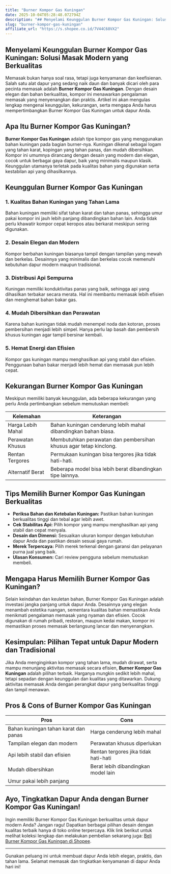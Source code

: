 ```yaml
---
title: "Burner Kompor Gas Kuningan"
date: 2025-10-04T05:28:48.072794Z
description: "## Menyelami Keunggulan Burner Kompor Gas Kuningan: Solusi Masak Modern yang Berkualitas..."
slug: "burner-kompor-gas-kuningan"
affiliate_url: "https://s.shopee.co.id/7V44C68VX2"
---
```

## Menyelami Keunggulan Burner Kompor Gas Kuningan: Solusi Masak Modern yang Berkualitas

Memasak bukan hanya soal rasa, tetapi juga kenyamanan dan keefisienan. Salah satu alat dapur yang sedang naik daun dan banyak dicari oleh para pecinta memasak adalah **Burner Kompor Gas Kuningan**. Dengan desain elegan dan bahan berkualitas, kompor ini menawarkan pengalaman memasak yang menyenangkan dan praktis. Artikel ini akan mengulas lengkap mengenai keunggulan, kekurangan, serta mengapa Anda harus mempertimbangkan Burner Kompor Gas Kuningan untuk dapur Anda.

## Apa Itu Burner Kompor Gas Kuningan?

**Burner Kompor Gas Kuningan** adalah tipe kompor gas yang menggunakan bahan kuningan pada bagian burner-nya. Kuningan dikenal sebagai logam yang tahan karat, kopingan yang tahan panas, dan mudah dibersihkan. Kompor ini umumnya dirancang dengan desain yang modern dan elegan, cocok untuk berbagai gaya dapur, baik yang minimalis maupun klasik. Keunggulan utamanya terletak pada kualitas bahan yang digunakan serta kestabilan api yang dihasilkannya.

## Keunggulan Burner Kompor Gas Kuningan

### 1. Kualitas Bahan Kuningan yang Tahan Lama

Bahan kuningan memiliki sifat tahan karat dan tahan panas, sehingga umur pakai kompor ini jauh lebih panjang dibandingkan bahan lain. Anda tidak perlu khawatir kompor cepat keropos atau berkarat meskipun sering digunakan.

### 2. Desain Elegan dan Modern

Kompor berbahan kuningan biasanya tampil dengan tampilan yang mewah dan berkelas. Desainnya yang minimalis dan berkelas cocok memenuhi kebutuhan dapur modern maupun tradisional.

### 3. Distribusi Api Sempurna

Kuningan memiliki konduktivitas panas yang baik, sehingga api yang dihasilkan terbakar secara merata. Hal ini membantu memasak lebih efisien dan menghemat bahan bakar gas.

### 4. Mudah Dibersihkan dan Perawatan

Karena bahan kuningan tidak mudah menempel noda dan kotoran, proses pembersihan menjadi lebih simpel. Hanya perlu lap basah dan pembersih khusus kuningan agar tampil bersinar kembali.

### 5. Hemat Energi dan Efisien

Kompor gas kuningan mampu menghasilkan api yang stabil dan efisien. Penggunaan bahan bakar menjadi lebih hemat dan memasak pun lebih cepat.

## Kekurangan Burner Kompor Gas Kuningan

Meskipun memiliki banyak keunggulan, ada beberapa kekurangan yang perlu Anda pertimbangkan sebelum memutuskan membeli:

| **Kelemahan**                          | **Keterangan**                                                 |
|----------------------------------------|----------------------------------------------------------------|
| Harga Lebih Mahal                     | Bahan kuningan cenderung lebih mahal dibandingkan bahan biasa. |
| Perawatan Khusus                       | Membutuhkan perawatan dan pembersihan khusus agar tetap kinclong. |
| Rentan Tergores                        | Permukaan kuningan bisa tergores jika tidak hati-hati.            |
| Alternatif Berat                      | Beberapa model bisa lebih berat dibandingkan tipe lainnya.     |

## Tips Memilih Burner Kompor Gas Kuningan Berkualitas

- **Periksa Bahan dan Ketebalan Kuningan:** Pastikan bahan kuningan berkualitas tinggi dan tebal agar lebih awet.
- **Cek Stabilitas Api:** Pilih kompor yang mampu menghasilkan api yang stabil dan cepat menyala.
- **Desain dan Dimensi:** Sesuaikan ukuran kompor dengan kebutuhan dapur Anda dan pastikan desain sesuai gaya rumah.
- **Merek Terpercaya:** Pilih merek terkenal dengan garansi dan pelayanan purna jual yang baik.
- **Ulasan Konsumen:** Cari review pengguna sebelum memutuskan membeli.

## Mengapa Harus Memilih Burner Kompor Gas Kuningan?

Selain keindahan dan keuletan bahan, Burner Kompor Gas Kuningan adalah investasi jangka panjang untuk dapur Anda. Desainnya yang elegan menambah estetika ruangan, sementara kualitas bahan memastikan Anda menikmati pengalaman memasak yang nyaman dan efisien. Cocok digunakan di rumah pribadi, restoran, maupun kedai makan, kompor ini memastikan proses memasak berlangsung lancar dan menyenangkan.

## Kesimpulan: Pilihan Tepat untuk Dapur Modern dan Tradisional

Jika Anda menginginkan kompor yang tahan lama, mudah dirawat, serta mampu menunjang aktivitas memasak secara efisien, **Burner Kompor Gas Kuningan** adalah pilihan terbaik. Harganya mungkin sedikit lebih mahal, tetapi sepadan dengan keunggulan dan kualitas yang ditawarkan. Dukung aktivitas memasak Anda dengan perangkat dapur yang berkualitas tinggi dan tampil menawan.

## Pros & Cons of Burner Kompor Gas Kuningan

| **Pros**                                        | **Cons**                                               |
|------------------------------------------------|--------------------------------------------------------|
| Bahan kuningan tahan karat dan panas          | Harga cenderung lebih mahal                          |
| Tampilan elegan dan modern                     | Perawatan khusus diperlukan                          |
| Api lebih stabil dan efisien                  | Rentan tergores jika tidak hati-hati                |
| Mudah dibersihkan                             | Berat lebih dibandingkan model lain                  |
| Umur pakai lebih panjang                      |                                                        |

## Ayo, Tingkatkan Dapur Anda dengan Burner Kompor Gas Kuningan!

Ingin memiliki Burner Kompor Gas Kuningan berkualitas untuk dapur modern Anda? Jangan ragu! Dapatkan berbagai pilihan desain dengan kualitas terbaik hanya di toko online terpercaya. Klik link berikut untuk melihat koleksi lengkap dan melakukan pembelian sekarang juga: [Beli Burner Kompor Gas Kuningan di Shopee](https://s.shopee.co.id/7V44C68VX2).

---

Gunakan peluang ini untuk membuat dapur Anda lebih elegan, praktis, dan tahan lama. Selamat memasak dan tingkatkan kenyamanan di dapur Anda hari ini!